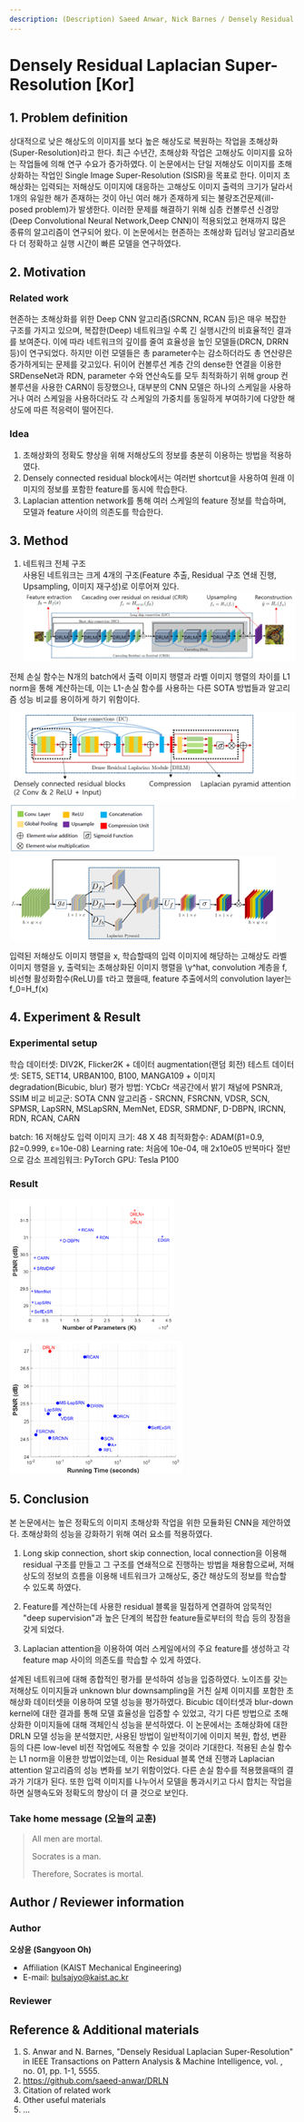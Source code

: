 ```yaml
---
description: (Description) Saeed Anwar, Nick Barnes / Densely Residual Laplacian Super-Resolution / IEEE 2019
---
```


# Densely Residual Laplacian Super-Resolution \[Kor]


##  1. Problem definition

상대적으로 낮은 해상도의 이미지를 보다 높은 해상도로 복원하는 작업을 초해상화(Super-Resolution)라고 한다.
최근 수년간, 초해상화 작업은 고해상도 이미지를 요하는 작업들에 의해 연구 수요가 증가하였다.
이 논문에서는 단일 저해상도 이미지를 초해상화하는 작업인 Single Image Super-Resolution (SISR)을 목표로 한다.
이미지 초해상화는 입력되는 저해상도 이미지에 대응하는 고해상도 이미지 출력의 크기가 달라서 1개의 유일한 해가 존재하는 것이 아닌 여러 해가 존재하게 되는 불량조건문제(ill-posed problem)가 발생한다. 이러한 문제를 해결하기 위해 심층 컨볼루션 신경망(Deep Convolutional Neural Network,Deep CNN)이 적용되었고 현재까지 많은 종류의 알고리즘이 연구되어 왔다. 
이 논문에서는 현존하는 초해상화 딥러닝 알고리즘보다 더 정확하고 실행 시간이 빠른 모델을 연구하였다.

## 2. Motivation

### Related work
현존하는 초해상화를 위한 Deep CNN 알고리즘(SRCNN, RCAN 등)은 매우 복잡한 구조를 가지고 있으며, 복잡한(Deep) 네트워크일 수록 긴 실행시간의 비효율적인 결과를 보여준다. 
이에 따라 네트워크의 깊이를 줄여 효율성을 높인 모델들(DRCN, DRRN 등)이 연구되었다. 하지만 이런 모델들은 총 parameter수는 감소하더라도 총 연산량은 증가하게되는 문제를 갖고있다.
뒤이어 컨볼루션 계층 간의 dense한 연결을 이용한 SRDenseNet과 RDN, parameter 수와 연산속도를 모두 최적화하기 위해 group 컨볼루션을 사용한 CARN이 등장했으나, 대부분의 CNN 모델은 하나의 스케일을 사용하거나 여러 스케일을 사용하더라도 각 스케일의 가중치를 동일하게 부여하기에 다양한 해상도에 따른 적응력이 떨어진다.

### Idea
1. 초해상화의 정확도 향상을 위해 저해상도의 정보를 충분히 이용하는 방법을 적용하였다.
2. Densely connected residual block에서는 여러번 shortcut을 사용하여 원래 이미지의 정보를 포함한 feature를 동시에 학습한다.
3. Laplacian attention network를 통해 여러 스케일의 feature 정보를 학습하며, 모델과 feature 사이의 의존도를 학습한다.

## 3. Method
1. 네트워크 전체 구조\
사용된 네트워크는 크게 4개의 구조(Feature 추출, Residual 구조 연쇄 진행, Upsampling, 이미지 재구성)로 이루어져 있다.
![Figure 1: 전체 DRLN 네트워크 구조.](../../.gitbook/assets/DRLN/DRLN_whole.png)


전체 손실 함수는 N개의 batch에서 출력 이미지 행렬과 라벨 이미지 행렬의 차이를 L1 norm을 통해 계산하는데, 이는 L1-손실 함수를 사용하는 다른 SOTA 방법들과 알고리즘 성능 비교를 용이하게 하기 위함이다. 


![Figure 2: Residual 블록 구조](../../.gitbook/assets/DRLN/DRLN_module.png)
![Figure 3: ](../../.gitbook/assets/DRLN/DRLN_legend.png)
![Figure 4: Laplacian attention 구조](../../.gitbook/assets/DRLN/DRLN_Laplacian.png)


입력된 저해상도 이미지 행렬을 x, 학습할때의 입력 이미지에 해당하는 고해상도 라벨 이미지 행렬을 y, 출력되는 초해상화된 이미지 행렬을 \y^hat, convolution 계층을 f, 비선형 활성화함수(ReLU)를 τ라고 했을때, feature 추출에서의 convolution layer는 f_0=H_f(x)





## 4. Experiment & Result

### Experimental setup

학습 데이터셋: DIV2K, Flicker2K + 데이터 augmentation(랜덤 회전)
테스트 데이터셋: SET5, SET14, URBAN100, B100, MANGA109 + 이미지 degradation(Bicubic, blur) 
평가 방법: YCbCr 색공간에서 밝기 채널에 PSNR과, SSIM 비교
비교군: SOTA CNN 알고리즘 - SRCNN, FSRCNN, VDSR, SCN, SPMSR, LapSRN, MSLapSRN, MemNet, EDSR, SRMDNF, D-DBPN, IRCNN, RDN, RCAN, CARN

batch: 16
저해상도 입력 이미지 크기: 48 X 48
최적화함수: ADAM(β1=0.9, β2=0.999, ε=10e-08)
Learning rate: 처음에 10e-04, 매 2x10e05 반복마다 절반으로 감소
프레임워크: PyTorch
GPU: Tesla P100


### Result
![Figure 5: Parameter 수 대비 성능.](../../.gitbook/assets/DRLN/Result_PSNR1.png)



![Figure 6: ](../../.gitbook/assets/DRLN/Result_PSNR2.png)




## 5. Conclusion

본 논문에서는 높은 정확도의 이미지 초해상화 작업을 위한 모듈화된 CNN을 제안하였다. 
초해상화의 성능을 강화하기 위해 여러 요소를 적용하였다.

1. Long skip connection, short skip connection, local connection을 이용해 residual 구조를 만들고 그 구조를 연쇄적으로 진행하는 방법을 채용함으로써, 저해상도의 정보의 흐름을 이용해 네트워크가 고해상도, 중간 해상도의 정보를 학습할 수 있도록 하였다.

2. Feature를 계산하는데 사용한 residual 블록을 밀접하게 연결하여 암묵적인 "deep supervision"과 높은 단계의 복잡한 feature들로부터의 학습 등의 장점을 갖게 되었다.

3. Laplacian attention을 이용하여 여러 스케일에서의 주요 feature를 생성하고 각 feature map 사이의 의존도를 학습할 수 있게 하였다.

설계된 네트워크에 대해 종합적인 평가를 분석하여 성능을 입증하였다.
노이즈를 갖는 저해상도 이미지들과 unknown blur downsampling을 거친 실제 이미지를 포함한 초해상화 데이터셋을 이용하여 모델 성능을 평가하였다.
Bicubic 데이터셋과 blur-down kernel에 대한 결과를 통해 모델 효율성을 입증할 수 있었고, 각기 다른 방법으로 초해상화한 이미지들에 대해 객체인식 성능을 분석하였다.
이 논문에서는 초해상화에 대한 DRLN 모델 성능을 분석했지만, 사용된 방법이 일반적이기에 이미지 복원, 합성, 변환 등의 다른 low-level 비전 작업에도 적용할 수 있을 것이라 기대한다.
적용된 손실 함수는 L1 norm을 이용한 방법이었는데, 이는 Residual 블록 연쇄 진행과 Laplacian attention 알고리즘의 성능 변화를 보기 위함이었다. 다른 손실 함수를 적용했을때의 결과가 기대가 된다. 또한 입력 이미지를 나누어서 모델을 통과시키고 다시 합치는 작업을 하면 실행속도와 정확도의 향상이 더 클 것으로 보인다.

### Take home message \(오늘의 교훈\)

> All men are mortal.
>
> Socrates is a man.
>
> Therefore, Socrates is mortal.

## Author / Reviewer information

### Author

**오상윤 \(Sangyoon Oh\)** 

* Affiliation \(KAIST Mechanical Engineering\)
* E-mail: bulsajyo@kaist.ac.kr


### Reviewer

## Reference & Additional materials

1. S. Anwar and N. Barnes, "Densely Residual Laplacian Super-Resolution" in IEEE Transactions on Pattern Analysis & Machine Intelligence, vol. , no. 01, pp. 1-1, 5555.
2. https://github.com/saeed-anwar/DRLN
3. Citation of related work
4. Other useful materials
5. ...

